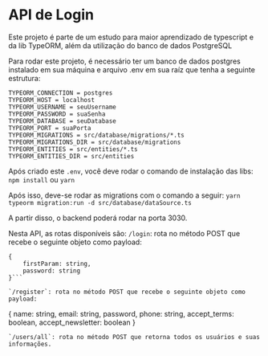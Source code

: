 # API de Login

Este projeto é parte de um estudo para maior aprendizado de typescript e da lib TypeORM, além da utilização do banco de dados PostgreSQL

Para rodar este projeto, é necessário ter um banco de dados postgres instalado em sua máquina e arquivo .env em sua raíz que tenha a seguinte estrutura: 

```
TYPEORM_CONNECTION = postgres
TYPEORM_HOST = localhost
TYPEORM_USERNAME = seuUsername
TYPEORM_PASSWORD = suaSenha
TYPEORM_DATABASE = seuDatabase
TYPEORM_PORT = suaPorta
TYPEORM_MIGRATIONS = src/database/migrations/*.ts
TYPEORM_MIGRATIONS_DIR = src/database/migrations
TYPEORM_ENTITIES = src/entities/*.ts
TYPEORM_ENTITIES_DIR = src/entities

```
Após criado este `.env`, você deve rodar o comando de instalação das libs:
`npm install`
ou
`yarn`

Após isso, deve-se rodar as migrations com o comando a seguir:
`yarn typeorm migration:run -d src/database/dataSource.ts`

A partir disso, o backend poderá rodar na porta 3030.

Nesta API, as rotas disponíveis são: 
`/login`: rota no método POST que recebe o seguinte objeto como payload: 
```
{
	firstParam: string,
	password: string
}```

`/register`: rota no método POST que recebe o seguinte objeto como payload:

```
{
	name: string,
	email: string,
	password,
	phone: string,
	accept_terms: boolean,
	accept_newsletter: boolean 
}
```
`/users/all`: rota no método POST que retorna todos os usuários e suas informações.